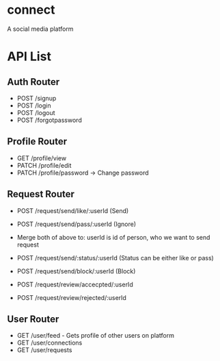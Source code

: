 # connect
A social media platform

# API List

## Auth Router
- POST /signup
- POST /login
- POST /logout
- POST /forgotpassword

## Profile Router
- GET /profile/view
- PATCH /profile/edit
- PATCH /profile/password -> Change password

## Request Router
- POST /request/send/like/:userId (Send)
- POST /request/send/pass/:userId (Ignore)
- Merge both of above to: userId is id of person, who we want to send request
- POST /request/send/:status/:userId (Status can be either like or pass)

- POST /request/send/block/:userId (Block)
- POST /request/review/accecpted/:userId 
- POST /request/review/rejected/:userId 

## User Router
- GET /user/feed - Gets profile of other users on platform
- GET /user/connections
- GET /user/requests

